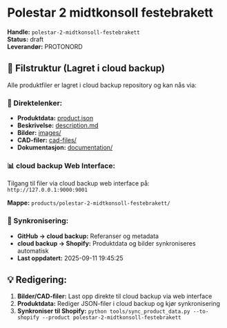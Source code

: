 # Polestar 2 midtkonsoll festebrakett

**Handle:** `polestar-2-midtkonsoll-festebrakett`  
**Status:** draft  
**Leverandør:** PROTONORD

## 📁 Filstruktur (Lagret i cloud backup)

Alle produktfiler er lagret i cloud backup repository og kan nås via:

### 🔗 Direktelenker:
- **Produktdata:** [product.json](http://127.0.0.1:9000/products/polestar-2-midtkonsoll-festebrakett/product.json)
- **Beskrivelse:** [description.md](http://127.0.0.1:9000/products/polestar-2-midtkonsoll-festebrakett/description.md)
- **Bilder:** [images/](http://127.0.0.1:9000/products/polestar-2-midtkonsoll-festebrakett/images/)
- **CAD-filer:** [cad-files/](http://127.0.0.1:9000/products/polestar-2-midtkonsoll-festebrakett/cad-files/)
- **Dokumentasjon:** [documentation/](http://127.0.0.1:9000/products/polestar-2-midtkonsoll-festebrakett/documentation/)

### 📊 cloud backup Web Interface:
Tilgang til filer via cloud backup web interface på:
`http://127.0.0.1:9000:9001`

**Mappe:** `products/polestar-2-midtkonsoll-festebrakett/`

### 🔄 Synkronisering:
- **GitHub → cloud backup:** Referanser og metadata
- **cloud backup → Shopify:** Produktdata og bilder synkroniseres automatisk
- **Last oppdatert:** 2025-09-11 19:45:25

## 💡 Redigering:
1. **Bilder/CAD-filer:** Last opp direkte til cloud backup via web interface
2. **Produktdata:** Rediger JSON-filer i cloud backup og kjør synkronisering
3. **Synkroniser til Shopify:** `python tools/sync_product_data.py --to-shopify --product polestar-2-midtkonsoll-festebrakett`
